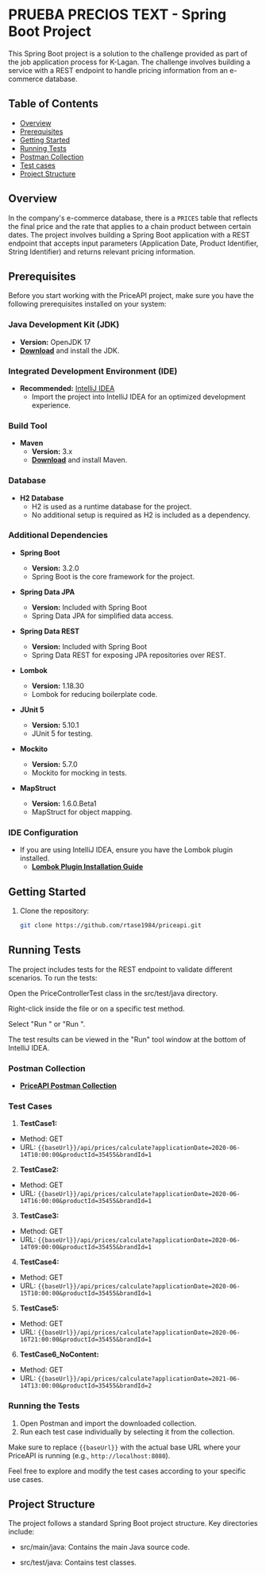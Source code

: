 # PRUEBA PRECIOS TEXT - Spring Boot Project

This Spring Boot project is a solution to the challenge provided as part of the job application process for K-Lagan. The challenge involves building a service with a REST endpoint to handle pricing information from an e-commerce database.

## Table of Contents
- [Overview](#overview)
- [Prerequisites](#prerequisites)
- [Getting Started](#getting-started)
- [Running Tests](#running-tests)
- [Postman Collection](#postman-collection)
- [Test cases](#test-cases)
- [Project Structure](#project-structure)

## Overview

In the company's e-commerce database, there is a `PRICES` table that reflects the final price and the rate that applies to a chain product between certain dates. The project involves building a Spring Boot application with a REST endpoint that accepts input parameters (Application Date, Product Identifier, String Identifier) and returns relevant pricing information.

## Prerequisites
Before you start working with the PriceAPI project, make sure you have the following prerequisites installed on your system:

### Java Development Kit (JDK)

- **Version:** OpenJDK 17
- **[Download](https://adoptopenjdk.net/)** and install the JDK.

### Integrated Development Environment (IDE)

- **Recommended:** [IntelliJ IDEA](https://www.jetbrains.com/idea/)
   - Import the project into IntelliJ IDEA for an optimized development experience.

### Build Tool

- **Maven**
   - **Version:** 3.x
   - **[Download](https://maven.apache.org/download.cgi)** and install Maven.

### Database

- **H2 Database**
   - H2 is used as a runtime database for the project.
   - No additional setup is required as H2 is included as a dependency.

### Additional Dependencies

- **Spring Boot**
   - **Version:** 3.2.0
   - Spring Boot is the core framework for the project.

- **Spring Data JPA**
   - **Version:** Included with Spring Boot
   - Spring Data JPA for simplified data access.

- **Spring Data REST**
   - **Version:** Included with Spring Boot
   - Spring Data REST for exposing JPA repositories over REST.

- **Lombok**
   - **Version:** 1.18.30
   - Lombok for reducing boilerplate code.

- **JUnit 5**
   - **Version:** 5.10.1
   - JUnit 5 for testing.

- **Mockito**
   - **Version:** 5.7.0
   - Mockito for mocking in tests.

- **MapStruct**
   - **Version:** 1.6.0.Beta1
   - MapStruct for object mapping.

### IDE Configuration

- If you are using IntelliJ IDEA, ensure you have the Lombok plugin installed.
   - **[Lombok Plugin Installation Guide](https://projectlombok.org/setup/intellij)**


## Getting Started

1. Clone the repository:

   ```bash
   git clone https://github.com/rtase1984/priceapi.git

## Running Tests

The project includes tests for the REST endpoint to validate different scenarios. To run the tests:

Open the PriceControllerTest class in the src/test/java directory.

Right-click inside the file or on a specific test method.

Select "Run <Your Test Class>" or "Run <Your Test Method>".

The test results can be viewed in the "Run" tool window at the bottom of IntelliJ IDEA.

### Postman Collection

- **[PriceAPI Postman Collection](PriceAPI_Postman_Collection.json)**

### Test Cases

1. **TestCase1:**
  - Method: GET
  - URL: `{{baseUrl}}/api/prices/calculate?applicationDate=2020-06-14T10:00:00&productId=35455&brandId=1`

2. **TestCase2:**
  - Method: GET
  - URL: `{{baseUrl}}/api/prices/calculate?applicationDate=2020-06-14T16:00:00&productId=35455&brandId=1`

3. **TestCase3:**
  - Method: GET
  - URL: `{{baseUrl}}/api/prices/calculate?applicationDate=2020-06-14T09:00:00&productId=35455&brandId=1`

4. **TestCase4:**
  - Method: GET
  - URL: `{{baseUrl}}/api/prices/calculate?applicationDate=2020-06-15T10:00:00&productId=35455&brandId=1`

5. **TestCase5:**
  - Method: GET
  - URL: `{{baseUrl}}/api/prices/calculate?applicationDate=2020-06-16T21:00:00&productId=35455&brandId=1`

6. **TestCase6_NoContent:**
  - Method: GET
  - URL: `{{baseUrl}}/api/prices/calculate?applicationDate=2021-06-14T13:00:00&productId=35455&brandId=2`

### Running the Tests

1. Open Postman and import the downloaded collection.
2. Run each test case individually by selecting it from the collection.

Make sure to replace `{{baseUrl}}` with the actual base URL where your PriceAPI is running (e.g., `http://localhost:8080`).

Feel free to explore and modify the test cases according to your specific use cases.

## Project Structure
   
The project follows a standard Spring Boot project structure. Key directories include:

- src/main/java: Contains the main Java source code.

- src/test/java: Contains test classes.



   
